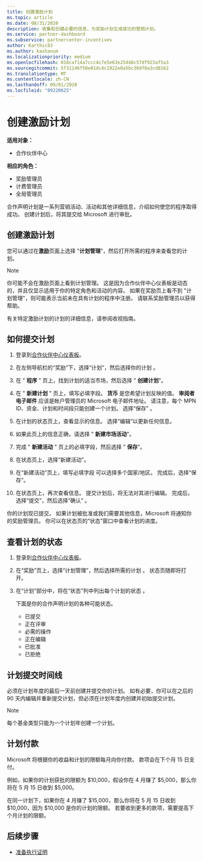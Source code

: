 ```yaml
---
title: 创建激励计划
ms.topic: article
ms.date: 08/31/2020
description: 收集和创建必要的信息，为奖励计划生成成功的营销计划。
ms.service: partner-dashboard
ms.subservice: partnercenter-incentives
author: Karthic83
ms.author: kashanum
ms.localizationpriority: medium
ms.openlocfilehash: 018caf14a7ccc4c7e5e63e25d48c57df923af5a3
ms.sourcegitcommit: 5f31146f50e01dc4c1922e0a5bc369f0a3cd8162
ms.translationtype: MT
ms.contentlocale: zh-CN
ms.lasthandoff: 09/01/2020
ms.locfileid: "89220625"
---
```

# <a name="create-your-incentives-plan"></a>创建激励计划

**适用对象：**

- 合作伙伴中心

**相应的角色：**

- 奖励管理员
- 计费管理员
- 全局管理员

合作声明计划是一系列营销活动、活动和其他详细信息，介绍如何使您的程序取得成功。 创建计划后，将其提交给 Microsoft 进行审批。

## <a name="create-your-incentives-plan"></a>创建激励计划

您可以通过在**激励**页面上选择 "**计划管理**"，然后打开所需的程序来查看您的计划。

>[!NOTE]
>你可能不会在激励页面上看到计划管理。 这是因为合作伙伴中心仪表板是动态的，并且仅显示适用于你的特定角色和活动的内容。 如果在奖励页上看不到 "计划管理"，则可能表示当前未在具有计划的程序中注册。 请联系奖励管理员以获得帮助。

有关特定激励计划的计划的详细信息，请参阅收视指南。

## <a name="how-to-submit-a-plan"></a>如何提交计划

1. 登录到[合作伙伴中心仪表板](https://partner.microsoft.com/dashboard/)。

2. 在左侧导航栏的“奖励”下，选择“计划”，然后选择你的计划 。 

3. 在 " **程序** " 页上，找到计划的适当市场，然后选择 " **创建计划**"。 

4. 在 " **新建计划** " 页上，填写必填字段。 **货币** 是您希望计划反映的值。 **审阅者电子邮件** 应该是帐户管理员的 Microsoft 电子邮件地址。 请注意，每个 MPN ID、资金、计划和时间段只能创建一个计划。 选择“保存”  。

5. 在计划的状态页上，查看显示的信息。 选择“编辑”以更新任何信息。

6. 如果此页上的信息正确，请选择 " **新建市场活动**"。

7. 完成 " **新建活动** " 页上的必填字段，然后选择 " **保存**"。

8. 在状态页上，选择“新建活动”。 

9. 在“新建活动”页上，填写必填字段 可以选择多个国家/地区。 完成后，选择“保存”。 

10. 在状态页上，再次查看信息。 提交计划后，将无法对其进行编辑。 完成后，选择“提交”，然后选择“确认” 。

你的计划现已提交。 如果计划被批准或我们需要其他信息，Microsoft 将通知你的奖励管理员。 你可以在状态页的“状态”窗口中查看计划的进度。

## <a name="view-the-status-of-your-plan"></a>查看计划的状态

1. 登录到[合作伙伴中心仪表板](https://partner.microsoft.com/dashboard/)。

2. 在“奖励”页上，选择“计划管理”，然后选择所需的计划 。 状态页随即将打开。

3. 在“计划”部分中，将在“状态”列中列出每个计划的状态 。

   下面是你的合作声明计划的各种可能状态。

   - 已提交
   - 正在评审
   - 必需的操作
   - 正在编辑
   - 已批准
   - 已拒绝

## <a name="plan-submission-timelines"></a>计划提交时间线

必须在计划年度的最后一天前创建并提交你的计划。 如有必要，你可以在之后的 90 天内编辑并重新提交计划，但必须在计划年度内创建并初始提交计划。

>[!NOTE]
> 每个基金类型只能为一个计划年创建一个计划。

## <a name="plan-payments"></a>计划付款

Microsoft 将根据你的收益和计划的限额每月向你付款。 款项会在下个月 15 日支付。

例如，如果你的计划获批的限额为 $10,000，假设你在 4 月赚了 $5,000，那么你将在 5 月 15 日收到 $5,000。

在同一计划下，如果你在 4 月赚了 $15,000，那么你将在 5 月 15 日收到 $10,000，因为 $10,000 是你的计划的限额。 若要收到更多的款项，需要提高下个月计划的限额。

## <a name="next-steps"></a>后续步骤

- [准备执行证明](incentives-prepare-your-proof-of-execution.md)
